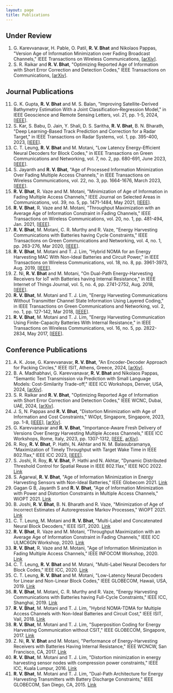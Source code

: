 ```yaml
---
layout: page
title: Publications
---
```


## Under Review
1. G. Karevvanavar, H. Pable, O. Patil, **R. V. Bhat** and Nikolaos Pappas, "Version Age of Information Minimization over Fading Broadcast Channels," IEEE Transactions on Wireless Communications, [[arXiv](https://arxiv.org/abs/2311.09975)].
2. S. R. Raikar and **R. V. Bhat**, "Optimizing Reported Age of Information with Short Error Correction and Detection Codes," IEEE Transactions on Communications, [[arXiv](https://arxiv.org/pdf/2309.05974)].


## Journal Publications

11. G. K. Gupta, **R. V. Bhat** and M. S. Balan, "Improving Satellite-Derived Bathymetry Estimation With a Joint Classification–Regression Model," in IEEE Geoscience and Remote Sensing Letters, vol. 21, pp. 1-5, 2024, [[IEEE](https://ieeexplore.ieee.org/document/10445293)].
10. S. Kar, S. Babu, D. Jain, Y. Shali, D. S. Saritha, **R. V. Bhat**, B. N. Bharath, "Deep Learning-Based Track Prediction and Correction for a Radar Target," in IEEE Transactions on Radar Systems, vol. 1, pp. 395-400, 2023, [[IEEE](https://ieeexplore.ieee.org/document/10187210)].
9. C. T. Leung, **R. V. Bhat** and M. Motani, "Low Latency Energy-Efficient Neural Decoders for Block Codes," in IEEE Transactions on Green Communications and Networking, vol. 7, no. 2, pp. 680-691, June 2023, [[IEEE](https://ieeexplore.ieee.org/document/9953990)].
8. S. Jayanth and **R. V. Bhat**, "Age of Processed Information Minimization Over Fading Multiple Access Channels," in IEEE Transactions on Wireless Communications, vol. 22, no. 3, pp. 1664-1676, March 2023, [[IEEE](https://ieeexplore.ieee.org/document/9896777)]. 
7. **R. V. Bhat**, R. Vaze and M. Motani, "Minimization of Age of Information in Fading Multiple Access Channels," IEEE Journal on Selected Areas in Communications, vol. 39, no. 5, pp. 1471-1484, May 2021, [[IEEE](https://ieeexplore.ieee.org/document/9374481)].
6. **R. V. Bhat**, R. Vaze and M. Motani, "Throughput Maximization with an Average Age of Information Constraint in Fading Channels," IEEE Transactions on Wireless Communications, vol. 20, no. 1, pp. 481-494, Jan. 2021, [[IEEE](https://ieeexplore.ieee.org/document/9209130)].
5. **R. V. Bhat**, M. Motani, C. R. Murthy and R. Vaze, "Energy Harvesting Communications with Batteries having Cycle Constraints," IEEE Transactions on Green Communications and Networking, vol. 4, no. 1, pp. 263-276, Mar 2020, [[IEEE](https://ieeexplore.ieee.org/document/8823972)]. 
4. **R. V. Bhat**, M. Motani and T. J. Lim, "Hybrid NOMA for an Energy Harvesting MAC With Non-Ideal Batteries and Circuit Power," in IEEE Transactions on Wireless Communications, vol. 18, no. 8, pp. 3961-3973, Aug. 2019, [[IEEE](https://ieeexplore.ieee.org/document/8731995)]. 
3. Z. Ni, **R. V. Bhat** and M. Motani, "On Dual-Path Energy-Harvesting Receivers for IoT with Batteries having Internal Resistance," in IEEE Internet of Things Journal, vol. 5, no. 4, pp. 2741-2752, Aug. 2018, [[IEEE](https://ieeexplore.ieee.org/document/8310576)]. 
2. **R. V. Bhat**, M. Motani and T. J. Lim, "Energy Harvesting Communications Without Transmitter Channel State Information Using Layered Coding," in IEEE Transactions on Green Communications and Networking, vol. 2, no. 1, pp. 127-142, Mar 2018, [[IEEE](https://ieeexplore.ieee.org/document/8086176)]. 
1. **R. V. Bhat**, M. Motani and T. J. Lim, "Energy Harvesting Communication Using Finite-Capacity Batteries With Internal Resistance," in IEEE Transactions on Wireless Communications, vol. 16, no. 5, pp. 2822-2834, May 2017, [[IEEE](https://ieeexplore.ieee.org/document/7880640)]. 


## Conference Publications

21. A. K. Jose, G. Karevvanavar, **R. V. Bhat**, "An Encoder-Decoder Approach for Packing Circles," IEEE ISIT, Athens, Greece, 2024,  [[arXiv](https://arxiv.org/pdf/2308.07335)].
20. B. A. Madhabhavi, G. Karevvanavar, **R. V. Bhat** and Nikolaos Pappas, "Semantic Text Transmission via Prediction with Small Language Models: Cost-Similarity Trade-off," IEEE ICC Workshops, Denver, USA, 2024, [[arXiv](https://arxiv.org/pdf/2403.00290)].
19. S. R. Raikar and **R. V. Bhat**, "Optimizing Reported Age of Information with Short Error Correction and Detection Codes," IEEE WCNC, Dubai, UAE, 2024, [[arXiv](https://arxiv.org/pdf/2309.05974)]. 
18. J. S, N. Pappas and **R. V. Bhat**, "Distortion Minimization with Age of Information and Cost Constraints," WiOpt, Singapore, Singapore, 2023, pp. 1-8, [[IEEE](https://ieeexplore.ieee.org/document/10349861)], [[arXiv](https://arxiv.org/abs/2303.00850)].
17. G. Karevvanavar and **R. V. Bhat**, "Importance-Aware Fresh Delivery of Versions Over Energy Harvesting Multiple Access Channels," IEEE ICC Workshops, Rome, Italy, 2023, pp. 1307-1312, [[IEEE](https://ieeexplore.ieee.org/document/10283619), [arXiv](https://arxiv.org/abs/2303.16143)].
16. R. Roy, **R. V. Bhat**, P. Hathi, N. Akhtar and N. M. Balasubramanya, "Maximization of Timely Throughput with Target Wake Time in IEEE 802.11ax," IEEE ICC 2023, [[IEEE](https://ieeexplore.ieee.org/document/10279791)].
15. S. Joshi, R. Roy, **R. V. Bhat**, P. Hathi and N. Akhtar, "Dynamic Distributed Threshold Control for Spatial Reuse in IEEE 802.11ax," IEEE NCC 2022. [Link](#)
14. S. Agarwal, **R. V. Bhat**, "Age of Information Minimization in Energy Harvesting Sensors with Non-Ideal Batteries," IEEE Globecom 2021. [Link](#)
13. Gagan G B, Jayanth S and **R. V. Bhat**, "Age of Information Minimization with Power and Distortion Constraints in Multiple Access Channels," WiOPT 2021. [Link](#)
12. B. Joshi, **R. V. Bhat**, B. N. Bharath and R. Vaze, "Minimization of Age of Incorrect Estimates of Autoregressive Markov Processes," WiOPT 2021. [Link](#)
11. C. T. Leung, M. Motani and **R. V. Bhat**, "Multi-Label and Concatenated Neural Block Decoders," IEEE ISIT, 2020. [Link](#)
10. **R. V. Bhat**, R. Vaze and M. Motani, "Throughput Maximization with an Average Age of Information Constraint in Fading Channels," IEEE ICC ULMC6GN Workshop, 2020. [Link](#)
9. **R. V. Bhat**, R. Vaze and M. Motani, "Age of Information Minimization in Fading Multiple Access Channels," IEEE INFOCOM Workshop, 2020. [Link](#)
8. C. T. Leung, **R. V. Bhat** and M. Motani, "Multi-Label Neural Decoders for Block Codes," IEEE ICC, 2020. [Link](#)
7. C. T. Leung, **R. V. Bhat** and M. Motani, "Low-Latency Neural Decoders for Linear and Non-Linear Block Codes," IEEE GLOBECOM, Hawaii, USA, 2019. [Link](#)
6. **R. V. Bhat**, M. Motani, C. R. Murthy and R. Vaze, "Energy Harvesting Communications with Batteries having Full-Cycle Constraints," IEEE ICC, Shanghai, 2019. [Link](#)
5. **R. V. Bhat**, M. Motani and T. J. Lim, "Hybrid NOMA-TDMA for Multiple Access Channels with Non-Ideal Batteries and Circuit Cost," IEEE ISIT, Vail, 2018. [Link](#)
4. **R. V. Bhat**, M. Motani and T. J. Lim, "Superposition Coding for Energy Harvesting Communication without CSIT," IEEE GLOBECOM, Singapore, 2017. [Link](#)
3. Z. Ni, **R. V. Bhat** and M. Motani, "Performance of Energy-Harvesting Receivers with Batteries Having Internal Resistance," IEEE WCNCW, San Francisco, CA, 2017. [Link](#)
2. **R. V. Bhat**, M. Motani and T. J. Lim, "Distortion minimization in energy harvesting sensor nodes with compression power constraints," IEEE ICC, Kuala Lumpur, 2016. [Link](#)
1. **R. V. Bhat**, M. Motani and T. J. Lim, "Dual-Path Architecture for Energy Harvesting Transmitters with Battery Discharge Constraints," IEEE GLOBECOM, San Diego, CA, 2015. [Link](#)

